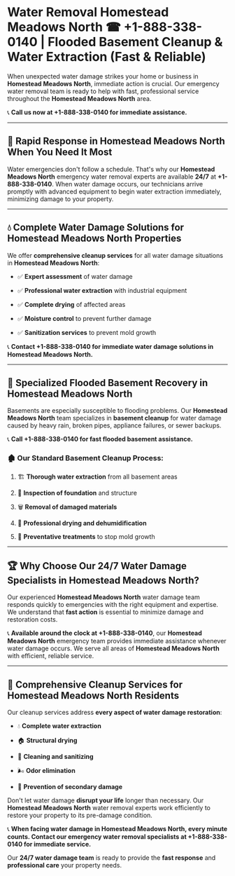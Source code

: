 # Water Removal Homestead Meadows North ☎ +1-888-338-0140 | Flooded Basement Cleanup & Water Extraction (Fast & Reliable)

When unexpected water damage strikes your home or business in **Homestead Meadows North**, immediate action is crucial. Our emergency water removal team is ready to help with fast, professional service throughout the **Homestead Meadows North** area. 

📞 **Call us now at +1-888-338-0140 for immediate assistance.**
---
## 🚀 Rapid Response in Homestead Meadows North When You Need It Most
Water emergencies don't follow a schedule. That's why our **Homestead Meadows North** emergency water removal experts are available **24/7** at **+1-888-338-0140**. When water damage occurs, our technicians arrive promptly with advanced equipment to begin water extraction immediately, minimizing damage to your property.
---
## 💧 Complete Water Damage Solutions for Homestead Meadows North Properties
We offer **comprehensive cleanup services** for all water damage situations in **Homestead Meadows North**:
- ✅ **Expert assessment** of water damage  
- ✅ **Professional water extraction** with industrial equipment  
- ✅ **Complete drying** of affected areas  
- ✅ **Moisture control** to prevent further damage  
- ✅ **Sanitization services** to prevent mold growth  
📞 **Contact +1-888-338-0140 for immediate water damage solutions in Homestead Meadows North.**
---
## 🌊 Specialized Flooded Basement Recovery in Homestead Meadows North
Basements are especially susceptible to flooding problems. Our **Homestead Meadows North** team specializes in **basement cleanup** for water damage caused by heavy rain, broken pipes, appliance failures, or sewer backups. 
📞 **Call +1-888-338-0140 for fast flooded basement assistance.**
### 🏚️ Our Standard Basement Cleanup Process:
1. 🏗️ **Thorough water extraction** from all basement areas  
2. 🔎 **Inspection of foundation** and structure  
3. 🗑️ **Removal of damaged materials**  
4. 💨 **Professional drying and dehumidification**  
5. 🚫 **Preventative treatments** to stop mold growth  
---
## 🏆 Why Choose Our 24/7 Water Damage Specialists in Homestead Meadows North?
Our experienced **Homestead Meadows North** water damage team responds quickly to emergencies with the right equipment and expertise. We understand that **fast action** is essential to minimize damage and restoration costs.
📞 **Available around the clock at +1-888-338-0140**, our **Homestead Meadows North** emergency team provides immediate assistance whenever water damage occurs. We serve all areas of **Homestead Meadows North** with efficient, reliable service.
---
## 🧹 Comprehensive Cleanup Services for Homestead Meadows North Residents
Our cleanup services address **every aspect of water damage restoration**:
- 💧 **Complete water extraction**  
- 🏠 **Structural drying**  
- 🧼 **Cleaning and sanitizing**  
- 🌬️ **Odor elimination**  
- 🚫 **Prevention of secondary damage**  
Don't let water damage **disrupt your life** longer than necessary. Our **Homestead Meadows North** water removal experts work efficiently to restore your property to its pre-damage condition.
📞 **When facing water damage in Homestead Meadows North, every minute counts. Contact our emergency water removal specialists at +1-888-338-0140 for immediate service.**
Our **24/7 water damage team** is ready to provide the **fast response** and **professional care** your property needs.
